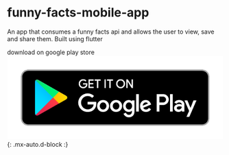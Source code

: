 
# funny-facts-mobile-app
An app that consumes a funny facts api and allows the user to view, save and share them. Built using flutter

download on google play store 
![Download Now](https://raw.githubusercontent.com/SimonAndro/funny-facts-mobile-app/main/others/google-play-badge.png){: .mx-auto.d-block :}
